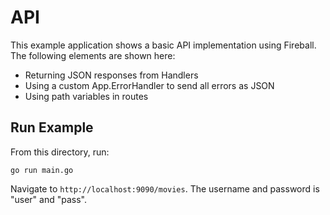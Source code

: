 # API
This example application shows a basic API implementation using Fireball.
The following elements are shown here:
* Returning JSON responses from Handlers
* Using a custom App.ErrorHandler to send all errors as JSON
* Using path variables in routes



## Run Example
From this directory, run:
```
go run main.go
```

Navigate to `http://localhost:9090/movies`. 
The username and password is "user" and "pass".
